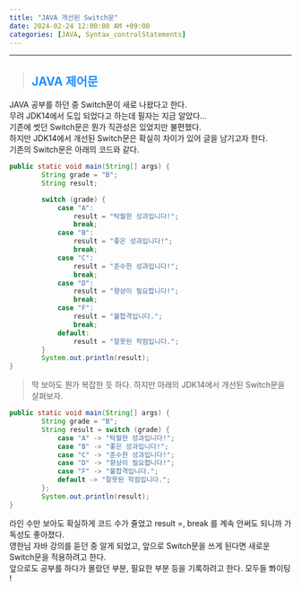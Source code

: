 ```yaml
---
title: "JAVA 개선된 Switch문"
date: 2024-02-24 12:00:00 AM +09:00
categories: [JAVA, Syntax_controlStatements]
---
```

***

>## <span style='color:#1E90FF'>JAVA 제어문</span>
JAVA 공부를 하던 중 Switch문이 새로 나왔다고 한다. <br>
무려 JDK14에서 도입 되었다고 하는데 필자는 지금 알았다... <br>
기존에 썻던 Switch문은 뭔가 직관성은 있었지만 불편했다. <br>
하지만 JDK14에서 개선된 Switch문은 확실히 차이가 있어 글을 남기고자 한다. <br>
기존의 Switch문은 아래의 코드와 같다.

```java
public static void main(String[] args) {
        String grade = "B";
        String result;

        switch (grade) {
            case "A":
                result = "탁월한 성과입니다!";
                break;
            case "B":
                result = "좋은 성과입니다!";
                break;
            case "C":
                result = "준수한 성과입니다!";
                break;
            case "D":
                result = "향상이 필요합니다!";
                break;
            case "F":
                result = "불합격입니다.";
                break;
            default:
                result = "잘못된 학점입니다.";
        }
        System.out.println(result);
}
```

> 딱 보아도 뭔가 복잡한 듯 하다. 하지만 아래의 JDK14에서 개선된 Switch문을 살펴보자.
```java
public static void main(String[] args) {
        String grade = "B";
        String result = switch (grade) {
            case "A" -> "탁월한 성과입니다!";
            case "B" -> "좋은 성과입니다!";
            case "C" -> "준수한 성과입니다!";
            case "D" -> "향상이 필요합니다!";
            case "F" -> "불합격입니다.";
            default -> "잘못된 학점입니다.";
        };
        System.out.println(result);
}
```
라인 수만 보아도 확실하게 코드 수가 줄었고 result =, break 를 계속 안써도 되니까 가독성도 좋아졌다. <br>
영한님 자바 강의를 듣던 중 알게 되었고, 앞으로 Switch문을 쓰게 된다면 새로운 Switch문을 적용하려고 한다. <br>
앞으로도 공부를 하다가 몰랐던 부분, 필요한 부분 등을 기록하려고 한다. 모두들 뽜이팅 !
